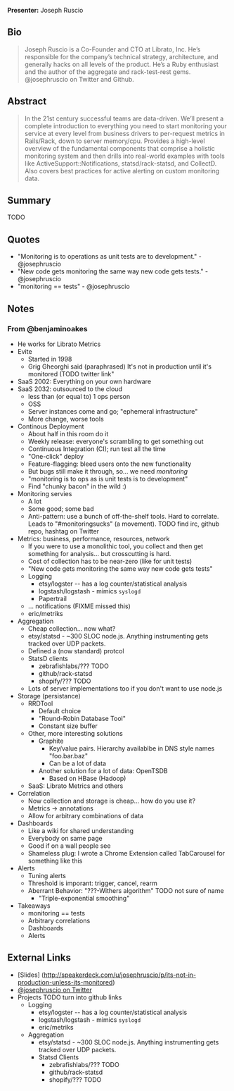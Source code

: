 **Presenter:** Joseph Ruscio

## Bio

> Joseph Ruscio is a Co-Founder and CTO at Librato, Inc. He’s responsible for the company’s technical strategy, architecture, and generally hacks on all levels of the product. He’s a Ruby enthusiast and the author of the aggregate and rack-test-rest gems. @josephruscio on Twitter and Github.

## Abstract

> In the 21st century successful teams are data-driven. We’ll present a complete introduction to everything you need to start monitoring your service at every level from business drivers to per-request metrics in Rails/Rack, down to server memory/cpu. Provides a high-level overview of the fundamental components that comprise a holistic monitoring system and then drills into real-world examples with tools like ActiveSupport::Notifications, statsd/rack-statsd, and CollectD. Also covers best practices for active alerting on custom monitoring data.

## Summary

TODO

## Quotes

* "Monitoring is to operations as unit tests are to development." - @josephruscio
* "New code gets monitoring the same way new code gets tests." - @josephruscio
* "monitoring == tests" - @josephruscio

## Notes

### From @benjaminoakes

* He works for Librato Metrics
* Evite
    * Started in 1998
    * Grig Gheorghi said (paraphrased) It's not in production until it's monitored (TODO twitter link"
* SaaS 2002: Everything on your own hardware
* SaaS 2032: outsourced to the cloud
    * less than (or equal to) 1 ops person
    * OSS
    * Server instances come and go; "ephemeral infrastructure"
    * More change, worse tools
* Continous Deployment
    * About half in this room do it
    * Weekly release: everyone's scrambling to get something out
    * Continuous Integration (CI); run test all the time
    * "One-click" deploy
    * Feature-flagging: bleed users onto the new functionality
    * But bugs still make it through, so... we need _monitoring_
    * "monitoring is to ops as is unit tests is to development"
    * Find "chunky bacon" in the wild  :)
* Monitoring servies
    * A lot
    * Some good; some bad
    * Anti-pattern: use a bunch of off-the-shelf tools.  Hard to correlate.  Leads to "#monitoringsucks" (a movement).  TODO find irc, github repo, hashtag on Twitter
* Metrics: business, performance, resources, network
    * If you were to use a monolithic tool, you collect and then get something for analysis... but crosscutting is hard.
    * Cost of collection has to be near-zero (like for unit tests)
    * "New code gets monitoring the same way new code gets tests"
    * Logging
        * etsy/logster -- has a log counter/statistical analysis
        * logstash/logstash - mimics `syslogd`
        * Papertrail
    * ... notifications (FIXME missed this)
    * eric/metriks
* Aggregation
    * Cheap collection... now what?
    * etsy/statsd - ~300 SLOC node.js.  Anything instrumenting gets tracked over UDP packets.
    * Defined a (now standard) protcol
    * StatsD clients
        * zebrafishlabs/??? TODO
        * github/rack-statsd 
        * shopify/??? TODO
    * Lots of server implementations too if you don't want to use node.js
* Storage (persistance)
    * RRDTool
        * Default choice
        * "Round-Robin Database Tool"
        * Constant size buffer
    * Other, more interesting solutions
        * Graphite
            * Key/value pairs.  Hierarchy availablbe in DNS style names "foo.bar.baz"
            * Can be a lot of data
        * Another solution for a lot of data:  OpenTSDB
            * Based on HBase (Hadoop)
    * SaaS: Librato Metrics and others
* Correlation
    * Now collection and storage is cheap... how do you use it?
    * Metrics -> annotations
    * Allow for arbitrary combinations of data
* Dashboards
    * Like a wiki for shared understanding
    * Everybody on same page
    * Good if on a wall people see
    * Shameless plug: I wrote a Chrome Extension called TabCarousel for something like this
* Alerts
    * Tuning alerts
    * Threshold is imporant: trigger, cancel, rearm
    * Aberrant Behavior:  "???-Withers algorithm" TODO not sure of name
        * "Triple-exponential smoothing"
* Takeaways
    * monitoring == tests
    * Arbitrary correlations
    * Dashboards
    * Alerts

## External Links

* [Slides] (http://speakerdeck.com/u/josephruscio/p/its-not-in-production-unless-its-monitored)
* [@josephruscio on Twitter](http://twitter.com/josephruscio)
* Projects TODO turn into github links
    * Logging
        * etsy/logster -- has a log counter/statistical analysis
        * logstash/logstash - mimics `syslogd`
        * eric/metriks
    * Aggregation
        * etsy/statsd - ~300 SLOC node.js.  Anything instrumenting gets tracked over UDP packets.
        * Statsd Clients
            * zebrafishlabs/??? TODO
            * github/rack-statsd
            * shopify/??? TODO
